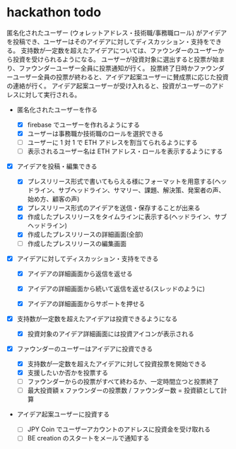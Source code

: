 # hackathon todo

匿名化されたユーザー (ウォレットアドレス・技術職/事務職ロール) がアイデアを投稿でき、ユーザーはそのアイデアに対してディスカッション・支持をできる。
支持数が一定数を超えたアイデアについては、ファウンダーのユーザーから投資を受けられるようになる。
ユーザーが投資対象に選出すると投票が始まり、ファウンダーユーザー全員に投票通知が行く。
投票終了日時かファウンダーユーザー全員の投票が終わると、アイデア起案ユーザーに賛成票に応じた投資の連絡が行く。
アイデア起案ユーザーが受け入れると、投資がユーザーのアドレスに対して実行される。

- 匿名化されたユーザーを作る

  - [x] firebase でユーザーを作れるようにする
  - [x] ユーザーは事務職か技術職のロールを選択できる
  - [ ] ユーザーに 1 対 1 で ETH アドレスを割当てられるようにする
  - [ ] 表示されるユーザー名は ETH アドレス・ロールを表示するようにする

- [x] アイデアを投稿・編集できる

  - [x] プレスリリース形式で書いてもらえる様にフォーマットを用意する(ヘッドライン、サブヘッドライン、サマリー、課題、解決策、発案者の声、始め方、顧客の声)
  - [x] プレスリリース形式のアイデアを送信・保存することが出来る
  - [x] 作成したプレスリリースをタイムラインに表示する(ヘッドライン、サブヘッドライン)
  - [x] 作成したプレスリリースの詳細画面(全部)
  - [ ] 作成したプレスリリースの編集画面

- [x] アイデアに対してディスカッション・支持をできる

  - [x] アイデアの詳細画面から返信を返せる
  - [x] アイデアの詳細画面から続いて返信を返せる(スレッドのように)
  - [x] アイデアの詳細画面からサポートを押せる


- [x] 支持数が一定数を超えたアイデアは投資できるようになる

  - [x] 投資対象のアイデア詳細画面には投資アイコンが表示される

- [x] ファウンダーのユーザーはアイデアに投資できる

  - [x] 支持数が一定数を超えたアイデアに対して投資投票を開始できる
  - [x] 支援したいか否かを投票する
  - [ ] ファウンダーからの投票がすべて終わるか、一定時間立つと投票終了
  - [ ] 最大投資額 x ファウンダーの投票数 / ファウンダー数 = 投資額として計算

- アイデア起案ユーザーに投資する

  - [ ] JPY Coin でユーザーアカウントのアドレスに投資金を受け取れる
  - [ ] BE creation のスタートをメールで通知する
